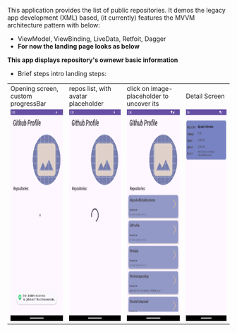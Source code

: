 This application provides the list of public repositories. It demos the legacy app development (XML) based, (it currently) features the MVVM architecture pattern with below: 
- ViewModel, ViewBinding, LiveData, Retfoit, Dagger
- **For now the landing page looks as below**

**This app displays repository's ownewr basic information**



- Brief steps intro landing steps:

<table>
  <tr>
    <td>Opening screen, custom progressBar</td>
     <td>repos list, with avatar placeholder </td>
     <td>click on image-placeholder to uncover its</td>
     <td>Detail Screen</td>
  </tr>
  <tr>
    <td><img src="screenshots/image_airPlane_mode.png" width=260 height=480></td>
    <td><img src="screenshots/image_progressBar_Main.png" width=260 height=480></td>
    <td><img src="screenshots/image_main_Screen.png" width=260 height=480></td>
    <td><img src="screenshots/image_DetailsScreen.png" width=260 height=480></td>
  </tr>
 </table>

